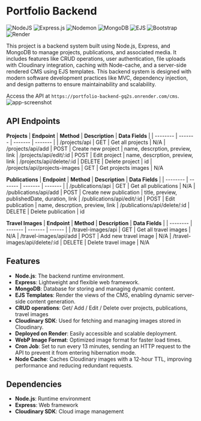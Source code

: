 # Portfolio Backend

![NodeJS](https://img.shields.io/badge/node.js-6DA55F?style=for-the-badge&logo=node.js&logoColor=white)
![Express.js](https://img.shields.io/badge/express.js-%23404d59.svg?style=for-the-badge&logo=express&logoColor=%2361DAFB)
![Nodemon](https://img.shields.io/badge/NODEMON-%23323330.svg?style=for-the-badge&logo=nodemon&logoColor=%BBDEAD)
![MongoDB](https://img.shields.io/badge/MongoDB-%234ea94b.svg?style=for-the-badge&logo=mongodb&logoColor=white)
![EJS](https://img.shields.io/badge/ejs-%23B4CA65.svg?style=for-the-badge&logo=ejs&logoColor=black)
![Bootstrap](https://img.shields.io/badge/bootstrap-%238511FA.svg?style=for-the-badge&logo=bootstrap&logoColor=white)
![Render](https://img.shields.io/badge/Render-%46E3B7.svg?style=for-the-badge&logo=render&logoColor=white)

This project is a backend system built using Node.js, Express, and MongoDB to manage projects, publications, and associated media. It includes features like CRUD operations, user authentication, file uploads with Cloudinary integration, caching with Node-cache, and a server-side rendered CMS using EJS templates. This backend system is designed with modern software development practices like MVC, dependency injection, and design patterns to ensure maintainability and scalability.

Access the API at `https://portfolio-backend-gq2s.onrender.com/cms`.
![app-screenshot](./public/app-preview.png)

## API Endpoints
**Projects**
| **Endpoint**   | **Method**  | **Description**  | **Data Fields** |
| -------- | ------- | ------- | ------- |
| /projects/api  | GET    |  Get all projects  | N/A
| /projects/api/add  | POST    |  Create new project  | name, descrption, preview, link
| /projects/api/edit/:id  | POST    |  Edit project  | name, descrption, preview, link
| /projects/api/delete/:id  | DELETE    |  Delete project  | id
| /projects/api/projects-images  | GET    |  Get projects images  | N/A

**Publications**
| **Endpoint**   | **Method**  | **Description**  | **Data Fields** |
| -------- | ------- | ------- | ------- |
| /publications/api  | GET    |  Get all publications | N/A
| /publications/api/add  | POST    |  Create new publication | title, preview, publishedDate, duration, link
| /publications/api/edit/:id  | POST    |  Edit publication  | name, descrption, preview, link
| /publications/api/delete/:id  | DELETE    |  Delete publication  | id

**Travel Images**
| **Endpoint**   | **Method**  | **Description**  | **Data Fields** |
| -------- | ------- | ------- | ------ |
| /travel-images/api  | GET    |  Get all travel images | N/A
| /travel-images/api/add  | POST    | Add new travel image | N/A
| /travel-images/api/delete/:id  | DELETE |  Delete travel image  | N/A

## Features
- **Node.js**: The backend runtime environment.
- **Express**: Lightweight and flexible web framework.
- **MongoDB**: Database for storing and managing dynamic content.
- **EJS Templates**: Render the views of the CMS, enabling dynamic server-side content generation.
- **CRUD operations**: Get/ Add / Edit / Delete over projects, publications, travel images
- **Cloudinary SDK**: Used for fetching and managing images stored in Cloudinary.
- **Deployed on Render**: Easily accessible and scalable deployment.
- **WebP Image Format**: Optimized image format for faster load times.
- **Cron Job**: Set to run every 13 minutes, sending an HTTP request to the API to prevent it from entering hibernation mode.
- **Node Cache**: Caches Cloudinary images with a 12-hour TTL, improving performance and reducing redundant requests.

## Dependencies
- **Node.js**: Runtime environment
- **Express**: Web framework
- **Cloudinary SDK**: Cloud image management
